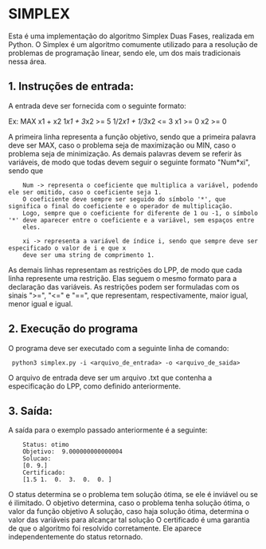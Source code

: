 # SIMPLEX

Esta é uma implementação do algoritmo Simplex Duas Fases, realizada em Python. O Simplex é um algoritmo comumente utilizado para a resolução
de problemas de programação linear, sendo ele, um dos mais tradicionais nessa área.


## 1. Instruções de entrada:

A entrada deve ser fornecida com o seguinte formato:

Ex:
        MAX x1 + x2
        1*x1 + 3*x2 >= 5
        1/2*x1 + 1/3*x2 <= 3
        x1 >= 0
        x2 >= 0

A primeira linha representa a função objetivo, sendo que a primeira palavra deve ser MAX, caso o problema seja de
maximização ou MIN, caso o problema seja de minimização. As demais palavras devem se referir às variáveis, de modo
que todas devem seguir o seguinte formato "Num*xi", sendo que 
        
        Num -> representa o coeficiente que multiplica a variável, podendo ele ser omitido, caso o coeficiente seja 1.
        O coeficiente deve sempre ser seguido do símbolo '*', que significa o final do coeficiente e o operador de multiplicação.
        Logo, sempre que o coeficiente for diferente de 1 ou -1, o símbolo '*' deve aparecer entre o coeficiente e a variável, sem espaços entre
        eles.

        xi -> representa a variável de índice i, sendo que sempre deve ser especificado o valor de i e que x
        deve ser uma string de comprimento 1.

As demais linhas representam as restrições do LPP, de modo que cada linha represente uma restrição. Elas seguem o 
mesmo formato para a declaração das variáveis. As restrições podem ser formuladas com os sinais ">=", "<=" e "==", que representam,
respectivamente, maior igual, menor igual e igual.

## 2. Execução do programa

O programa deve ser executado com a seguinte linha de comando:

``` python3 simplex.py -i <arquivo_de_entrada> -o <arquivo_de_saida>```


O arquivo de entrada deve ser um arquivo .txt que contenha a especificação do LPP, como definido anteriormente.


## 3. Saída:

A saída para o exemplo passado anteriormente é a seguinte: 

        Status: otimo
        Objetivo:  9.000000000000004
        Solucao:
        [0. 9.]
        Certificado:
        [1.5 1.  0.  3.  0.  0. ]

O status determina se o problema tem solução ótima, se ele é inviável ou se é ilimitado.
O objetivo determina, caso o problema tenha solução ótima, o valor da função objetivo
A solução, caso haja solução ótima, determina o valor das variáveis para alcançar tal solução
O certificado é uma garantia de que o algoritmo foi resolvido corretamente. Ele aparece independentemente
do status retornado.


